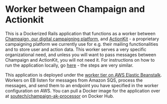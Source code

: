 # Worker between Champaign and Actionkit

This is a Dockerized Rails application that functions as a worker between
[Champaign, our digital campaigning platform](https://github.com/SumOfUs/Champaign), and
[ActionKit](https://github.com/SumOfUs/Champaign) - a proprietary campaigning platform we
currently use for e.g. their mailing functionalities and to store user and action data.
This worker serves a very specific organizational need, and unless you will want to pass
messages between Champaign and ActionKit, you will not need it. For instructions on how
to run the application locally, go [here](https://github.com/SumOfUs/Champaign) - the steps
are very similar.

This application is deployed under the [worker tier on AWS Elastic Beanstalk](http://docs.aws.amazon.com/elasticbeanstalk/latest/dg/using-features-managing-env-tiers.html).
Workers on EB listen for messages from Amazon SQS, process the messages, and send them to
an endpoint you have specified in the worker configuration on AWS. You can pull a Docker
image for the application over at [soutech/champaign-ak-processor](https://hub.docker.com/r/soutech/champaign-ak-processor/)
on Docker Hub.
